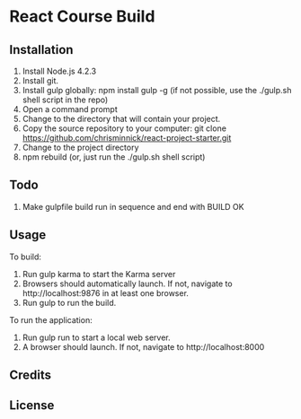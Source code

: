 # React Course Build

## Installation

1. Install Node.js 4.2.3
2. Install git.
3. Install gulp globally: npm install gulp -g (if not possible, use the ./gulp.sh shell script in the repo)
3. Open a command prompt
4. Change to the directory that will contain your project. 
5. Copy the source repository to your computer: git clone https://github.com/chrisminnick/react-project-starter.git
6. Change to the project directory
7. npm rebuild (or, just run the ./gulp.sh shell script)


## Todo

1. Make gulpfile build run in sequence and end with BUILD OK

## Usage
To build:

1. Run gulp karma to start the Karma server
2. Browsers should automatically launch. If not, navigate to http://localhost:9876 in at least one browser.
3. Run gulp to run the build.

To run the application:

1. Run gulp run to start a local web server.
2. A browser should launch. If not, navigate to http://localhost:8000

## Credits

## License
